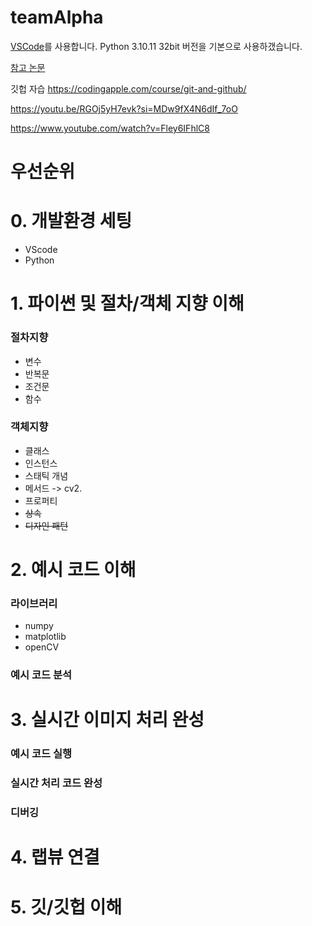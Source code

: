 # teamAlpha
[VSCode](https://rswm-ju.tistory.com/2)를 사용합니다.
Python 3.10.11 32bit 버전을 기본으로 사용하갰습니다.

[참고 논문](https://github.com/amusi/awesome-lane-detection)

깃헙 자습
https://codingapple.com/course/git-and-github/

https://youtu.be/RGOj5yH7evk?si=MDw9fX4N6dIf_7oO

https://www.youtube.com/watch?v=Fley6IFhlC8

# 우선순위

# 0. 개발환경 세팅
- VScode
- Python

# 1. 파이썬 및 절차/객체 지향 이해
### 절차지향
- 변수
- 반복문
- 조건문
- 함수

### 객체지향
- 클래스
- 인스턴스
- 스태틱 개념
- 메서드 -> cv2.
- 프로퍼티 
- ~~상속~~
- ~~디자인 패턴~~



# 2. 예시 코드 이해 

### 라이브러리
- numpy
- matplotlib
- openCV


### 예시 코드 분석

# 3. 실시간 이미지 처리 완성

### 예시 코드 실행

### 실시간 처리 코드 완성

### 디버깅

# 4. 랩뷰 연결

# 5. 깃/깃헙 이해

